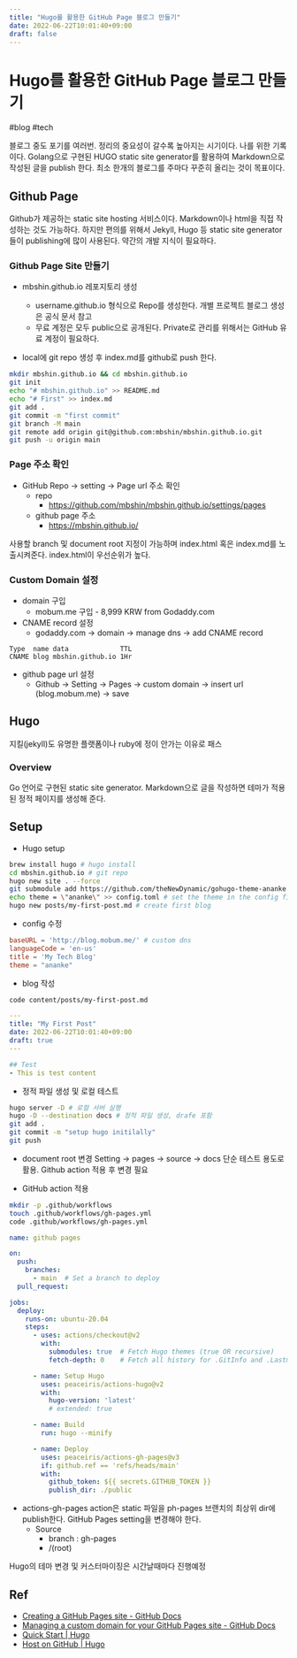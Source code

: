 ```yaml
---
title: "Hugo를 활용한 GitHub Page 블로그 만들기"
date: 2022-06-22T10:01:40+09:00
draft: false
---
```


# Hugo를 활용한 GitHub Page 블로그 만들기
#blog #tech

블로그 중도 포기를 여러번. 정리의 중요성이 갈수록 높아지는 시기이다. 나를 위한 기록이다.
Golang으로 구현된  HUGO static site generator를 활용하여 Markdown으로 작성된 글을 publish 한다.  최소 한개의 블로그를 주마다 꾸준히 올리는 것이 목표이다. 

## Github Page
Github가 제공하는 static site hosting 서비스이다.  Markdown이나 html을 직접 작성하는 것도 가능하다. 하지만 편의를 위해서 Jekyll, Hugo 등 static site generator들이 publishing에 많이 사용된다. 약간의 개발 지식이 필요하다. 

### Github Page Site 만들기
* mbshin.github.io 레포지토리 생성 
	* username.github.io 형식으로 Repo를 생성한다. 개별 프로젝트 블로그 생성은 공식 문서 참고
	* 무료 계정은 모두 public으로 공개된다. Private로 관리를 위해서는 GitHub 유료 계정이 필요하다. 

* local에 git repo 생성 후 index.md를 github로 push 한다.
```bash
mkdir mbshin.github.io && cd mbshin.github.io
git init
echo "# mbshin.github.io" >> README.md
echo "# First" >> index.md
git add .
git commit -m "first commit"
git branch -M main
git remote add origin git@github.com:mbshin/mbshin.github.io.git
git push -u origin main
```

### Page 주소 확인
* GitHub Repo -> setting -> Page url 주소 확인
	* repo
		* https://github.com/mbshin/mbshin.github.io/settings/pages
	 * github page 주소
		* 	https://mbshin.github.io/

사용할 branch 및 document root 지정이 가능하며 index.html 혹은 index.md를 노출시켜준다. index.html이 우선순위가 높다.

### Custom Domain 설정
* domain 구입
	* mobum.me 구입 - 8,999 KRW  from Godaddy.com
* CNAME record 설정
	* godaddy.com -> domain -> manage dns -> add CNAME record
```
Type  name data             TTL			
CNAME blog mbshin.github.io 1Hr
```
* github page url 설정
	* Github -> Setting -> Pages -> custom domain -> insert url (blog.mobum.me) -> save
	
## Hugo 
지킬(jekyll)도 유명한 플랫폼이나 ruby에 정이 안가는 이유로 패스

### Overview
Go 언어로 구현된 static site generator. Markdown으로 글을 작성하면 테마가 적용된 정적 페이지를 생성해 준다. 

## Setup
* Hugo setup
```bash
brew install hugo # hugo install
cd mbshin.github.io # git repo
hugo new site . --force
git submodule add https://github.com/theNewDynamic/gohugo-theme-ananke.git themes/ananke # add a theme
echo theme = \"ananke\" >> config.toml # set the theme in the config file
hugo new posts/my-first-post.md # create first blog
```

* config 수정
```toml
baseURL = 'http://blog.mobum.me/' # custom dns
languageCode = 'en-us'
title = 'My Tech Blog'
theme = "ananke"
```

* blog 작성
```bash
code content/posts/my-first-post.md 
```
```yaml
---
title: "My First Post"
date: 2022-06-22T10:01:40+09:00
draft: true
---

## Test
- This is test content
```

* 정적 파일 생성 및 로컬 테스트 
```bash
hugo server -D # 로컬 서버 실행
hugo -D --destination docs # 정적 파일 생성, drafe 포함
git add .
git commit -m "setup hugo initilally"
git push
```
	
* document root 변경
Setting -> pages -> source -> docs
단순 테스트 용도로 활용. Github action 적용 후 변경 필요

* GitHub action 적용
```bash
mkdir -p .github/workflows
touch .github/workflows/gh-pages.yml
code .github/workflows/gh-pages.yml
```

```yaml
name: github pages

on:
  push:
    branches:
      - main  # Set a branch to deploy
  pull_request:

jobs:
  deploy:
    runs-on: ubuntu-20.04
    steps:
      - uses: actions/checkout@v2
        with:
          submodules: true  # Fetch Hugo themes (true OR recursive)
          fetch-depth: 0    # Fetch all history for .GitInfo and .Lastmod

      - name: Setup Hugo
        uses: peaceiris/actions-hugo@v2
        with:
          hugo-version: 'latest'
          # extended: true

      - name: Build
        run: hugo --minify

      - name: Deploy
        uses: peaceiris/actions-gh-pages@v3
        if: github.ref == 'refs/heads/main'
        with:
          github_token: ${{ secrets.GITHUB_TOKEN }}
          publish_dir: ./public
```

* actions-gh-pages action은 static 파일을 ph-pages 브랜치의 최상위 dir에 publish한다. GitHub Pages setting을 변경해야 한다. 
	* Source
		* branch : gh-pages
		* /(root)

Hugo의 테마 변경 및 커스터마이징은 시간날때마다 진행예정

## Ref
* [Creating a GitHub Pages site - GitHub Docs](https://docs.github.com/en/pages/getting-started-with-github-pages/creating-a-github-pages-site)
* [Managing a custom domain for your GitHub Pages site - GitHub Docs](https://docs.github.com/en/pages/configuring-a-custom-domain-for-your-github-pages-site/managing-a-custom-domain-for-your-github-pages-site#configuring-a-subdomain)
* [Quick Start | Hugo](https://gohugo.io/getting-started/quick-start/)
* [Host on GitHub | Hugo](https://gohugo.io/hosting-and-deployment/hosting-on-github/)



